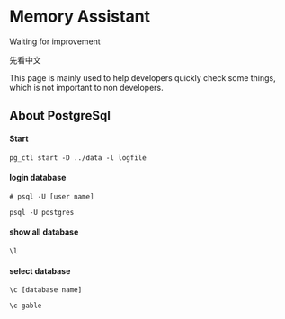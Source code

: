 # Memory Assistant


Waiting for improvement

先看中文

This page is mainly used to help developers quickly check some things, which is not important to non developers.

## About PostgreSql 

#### Start
```shell
pg_ctl start -D ../data -l logfile
```
#### login database
```shell
# psql -U [user name]

psql -U postgres
```
#### show all database
```shell
\l
```
#### select database
```shell
\c [database name]

\c gable
```
